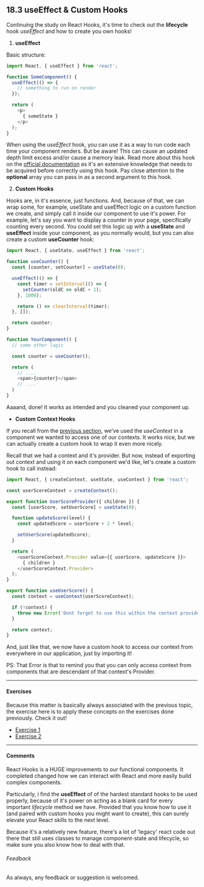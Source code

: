 ## 18.3 useEffect & Custom Hooks

Continuing the study on React Hooks, it's time to check out the **lifecycle** hook *useEffect* and how to create you own hooks!

1. **useEffect**

Basic structure:

```js
import React, { useEffect } from 'react';

function SomeComponent() {
  useEffect(() => {
    // something to run on render
  });

  return (
    <p>
      { someState }
    </p>
  );
}
```

When using the *useEffect* hook, you can use it as a way to run code each time your component renders. But be aware! This can cause an updated depth limit excess and/or cause a memory leak. Read more about this hook on the [official documentation](https://reactjs.org/docs/hooks-effect.html#tip-optimizing-performance-by-skipping-effects) as it's an extensive knowledge that needs to be acquired before correctly using this hook. Pay close attention to the **optional** array you can pass in as a second argument to this hook.


2. **Custom Hooks**

Hooks are, in it's essence, just functions. And, because of that, we can wrap some, for example, useState and useEffect logic on a custom function we create, and simply call it inside our component to use it's power. For example, let's say you want to display a counter in your page, specifically counting every second. You could set this logic up with a **useState** and **useEffect** inside your component, as you normally would, but you can also create a custom **useCounter** hook:

```js
import React, { useState, useEffect } from 'react';

function useCounter() {
  const [counter, setCounter] = useState(0);

  useEffect(() => {
    const timer = setInterval(() => {
      setCounter(oldC => oldC + 1);
    }, 1000);

    return () => clearInterval(timer);
  }, []);

  return counter;
}

function YourComponent() {
  // some other logic

  const counter = useCounter();

  return (
    // ....
    <span>{counter}</span>
    // ....
  )
}

```

Aaaand, done! It works as intended and you cleaned your component up.

* **Custom Context Hooks**

If you recall from the [previous section](../18.2_REACT_HOOKS), we've used the *useContext* in a component we wanted to access one of our contexts. It works nice, but we can actually create a custom hook to wrap it even more nicely.

Recall that we had a context and it's provider. But now, instead of exporting out context and using it on each component we'd like, let's create a custom hook to call instead:

```js
import React, { createContext, useState, useContext } from 'react';

const userScoreContext = createContext();

export function UserScoreProvider({ children }) {
  const [userScore, setUserScore] = useState(0);

  function updateScore(level) {
    const updatedScore = userScore + 2 * level;

    setUserScore(updatedScore);
  }

  return (
    <userScoreContext.Provider value={{ userScore, updateScore }}>
      { children }
    </userScoreContext.Provider>
  );
}

export function useUserScore() {
  const context = useContext(userScoreContext);

  if (!context) {
    throw new Error('Dont forget to use this within the context provider');
  }

  return context;
}

```

And, just like that, we now have a custom hook to access our context from everywhere in our application, just by importing it!

PS: That Error is that to remind you that you can only access context from components that are descendant of that context's Provider.

----

#### Exercises

Because this matter is basically always associated with the previous topic, the exercise here is to apply these concepts on the exercises done previously. Check it out!

* [Exercise 1](./exercise_1)
* [Exercise 2](./exercise_2)

----

#### Comments

React Hooks is a HUGE improvements to our functional components. It completed changed how we can interact with React and more easily build complex components.

Particularly, i find the **useEffect** of of the hardest standard hooks to be used properly, because of it's power on acting as a blank card for every important *lifecycle* method we have. Provided that you know how to use it (and paired with custom hooks you might want to create), this can surely elevate your React skills to the next level.

Because it's a relatively new feature, there's a lot of 'legacy' react code out there that still uses classes to manage component-state and lifecycle, so make sure you also know how to deal with that.

###### Feedback

As always, any feedback or suggestion is welcomed.
